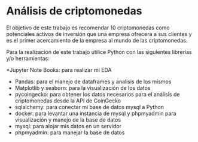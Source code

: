 # Análisis de criptomonedas

El objetivo de este trabajo es recomendar 10 criptomonedas como potenciales activos de inversión que una empresa ofrecera a sus clientes y es el primer acercamiento de la empresa al mundo de las criptomonedas. 

Para la realización de este trabajo utilice Python con las siguientes librerias y/o herramientas:

*Jupyter Note Books: para realizar mi EDA
* Pandas: para el manejo de dataframes y analisis de los mismos
* Matplotlib y seaborn: para la visualización de los datos
* pycoingecko: para obtener los datos necesarios para el análisis de criptomonedas desde la API de CoinGecko
* sqlalchemy: para conectar mi base de datos mysql a Python
* docker: para levantar una instancia de mysql y phpmyadmin para visualización y manejo de la base de datos
* mysql: para alojar mis datos en un servidor
* phpmyadmin: para manejar la base de datos
  



